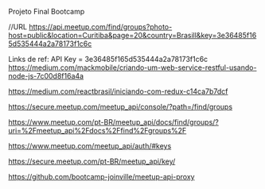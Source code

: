 Projeto Final Bootcamp

//URL
https://api.meetup.com/find/groups?photo-host=public&location=Curitiba&page=20&country=Brasill&key=3e36485f165d535444a2a78173f1c6c

Links de ref:
API Key = 3e36485f165d535444a2a78173f1c6c
https://medium.com/mackmobile/criando-um-web-service-restful-usando-node-js-7c00d8f16a4a

https://medium.com/reactbrasil/iniciando-com-redux-c14ca7b7dcf

https://secure.meetup.com/meetup_api/console/?path=/find/groups

https://www.meetup.com/pt-BR/meetup_api/docs/find/groups/?uri=%2Fmeetup_api%2Fdocs%2Ffind%2Fgroups%2F

https://www.meetup.com/meetup_api/auth/#keys

https://secure.meetup.com/pt-BR/meetup_api/key/

https://github.com/bootcamp-joinville/meetup-api-proxy